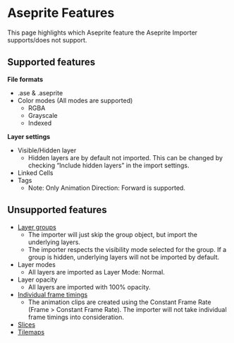 # Aseprite Features
This page highlights which Aseprite feature the Aseprite Importer supports/does not support.

## Supported features
**File formats**
- .ase & .aseprite
- Color modes (All modes are supported)
    - RGBA
    - Grayscale
    - Indexed

**Layer settings**
- Visible/Hidden layer
    - Hidden layers are by default not imported. This can be changed by checking “Include hidden layers” in the import settings.
- Linked Cells
- Tags
    - Note: Only Animation Direction: Forward is supported.

## Unsupported features
- [Layer groups](https://www.aseprite.org/docs/layer-group/)
    - The importer will just skip the group object, but import the underlying layers.
    - The importer respects the visibility mode selected for the group. If a group is hidden, underlying layers will not be imported by default.
- Layer modes
    - All layers are imported as Layer Mode: Normal.
- Layer opacity
    - All layers are imported with 100% opacity.
- [Individual frame timings](https://www.aseprite.org/docs/frame-duration/)
    - The animation clips are created using the Constant Frame Rate (Frame > Constant Frame Rate). The importer will not take individual frame timings into consideration. 
- [Slices](https://www.aseprite.org/docs/slices/)
- [Tilemaps](https://www.aseprite.org/docs/tilemap/)